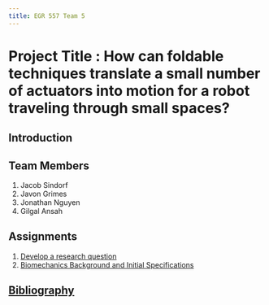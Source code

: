 ```yaml
---
title: EGR 557 Team 5
---
```


# Project Title : How can foldable techniques translate a small number of actuators into motion for a robot traveling through small spaces?

## Introduction

## Team Members

1. Jacob Sindorf
1. Javon Grimes
1. Jonathan Nguyen
1. Gilgal Ansah

## Assignments

1. [Develop a research question](/Assignment_1)
1. [Biomechanics Background and Initial Specifications](/Assignment_2)


## [Bibliography](/bibliography)

